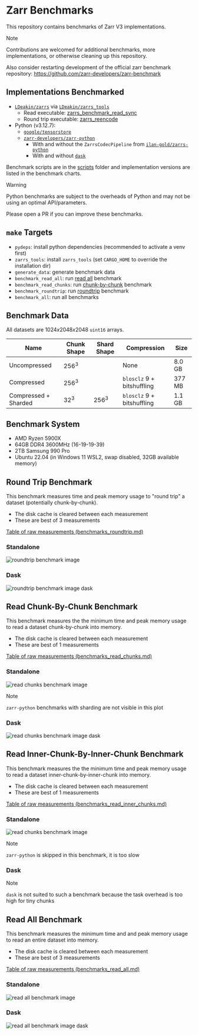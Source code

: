 
# Zarr Benchmarks

This repository contains benchmarks of Zarr V3 implementations.

> [!NOTE]
> Contributions are welcomed for additional benchmarks, more implementations, or otherwise cleaning up this repository.
>
> Also consider restarting development of the official zarr benchmark repository: https://github.com/zarr-developers/zarr-benchmark

## Implementations Benchmarked
- [`LDeakin/zarrs`](https://github.com/LDeakin/zarrs) via [`LDeakin/zarrs_tools`](https://github.com/LDeakin/zarrs_tools)
  - Read executable: [zarrs_benchmark_read_sync](https://github.com/LDeakin/zarrs_tools/blob/main/src/bin/zarrs_benchmark_read_sync.rs)
  - Round trip executable: [zarrs_reencode](https://github.com/LDeakin/zarrs_tools/blob/main/src/bin/zarrs_reencode.rs)
- Python (v3.12.7):
  - [`google/tensorstore`](https://github.com/google/tensorstore)
  - [`zarr-developers/zarr-python`](https://github.com/zarr-developers/zarr-python)
    - With and without the `ZarrsCodecPipeline` from [`ilan-gold/zarrs-python`](https://github.com/ilan-gold/zarrs-python)
    - With and without [`dask`](https://github.com/dask/dask)

Benchmark scripts are in the [scripts](./scripts/) folder and implementation versions are listed in the benchmark charts.

> [!WARNING]
> Python benchmarks are subject to the overheads of Python and may not be using an optimal API/parameters.
>
> Please open a PR if you can improve these benchmarks.

## `make` Targets
 - `pydeps`: install python dependencies (recommended to activate a venv first)
 - `zarrs_tools`: install `zarrs_tools` (set `CARGO_HOME` to override the installation dir)
 - `generate_data`: generate benchmark data
 - `benchmark_read_all`: run [read all](#read-all-benchmark) benchmark
 - `benchmark_read_chunks`: run [chunk-by-chunk](#read-chunk-by-chunk-benchmark) benchmark
 - `benchmark_roundtrip`: run [roundtrip](#round-trip-benchmark) benchmark
 - `benchmark_all`: run all benchmarks

## Benchmark Data
All datasets are $1024x2048x2048$ `uint16` arrays.

| Name                               | Chunk Shape | Shard Shape | Compression                 | Size   |
|------------------------------------|-------------|-------------|-----------------------------|--------|
| Uncompressed                       | $256^3$     |             | None                        | 8.0 GB |
| Compressed                         | $256^3$     |             | `blosclz` 9 + bitshuffling  | 377 MB |
| Compressed + Sharded               | $32^3$      | $256^3$     | `blosclz` 9 + bitshuffling  | 1.1 GB |

## Benchmark System
- AMD Ryzen 5900X
- 64GB DDR4 3600MHz (16-19-19-39)
- 2TB Samsung 990 Pro
- Ubuntu 22.04 (in Windows 11 WSL2, swap disabled, 32GB available memory)

## Round Trip Benchmark

This benchmark measures time and peak memory usage to "round trip" a dataset (potentially chunk-by-chunk).
 - The disk cache is cleared between each measurement
 - These are best of 3 measurements

[Table of raw measurements (benchmarks_roundtrip.md)](./measurements/benchmark_roundtrip.md)

### Standalone

![roundtrip benchmark image](./plots/benchmark_roundtrip.svg)

### Dask

![roundtrip benchmark image dask](./plots/benchmark_roundtrip_dask.svg)

## Read Chunk-By-Chunk Benchmark

This benchmark measures the the minimum time and peak memory usage to read a dataset chunk-by-chunk into memory.
 - The disk cache is cleared between each measurement
 - These are best of 1 measurements

[Table of raw measurements (benchmarks_read_chunks.md)](./measurements/benchmark_read_chunks.md)

### Standalone

![read chunks benchmark image](./plots/benchmark_read_chunks.svg)

> [!NOTE]
> `zarr-python` benchmarks with sharding are not visible in this plot

### Dask

![read chunks benchmark image dask](./plots/benchmark_read_chunks_dask.svg)

## Read Inner-Chunk-By-Inner-Chunk Benchmark

This benchmark measures the the minimum time and peak memory usage to read a dataset inner-chunk-by-inner-chunk into memory.
 - The disk cache is cleared between each measurement
 - These are best of 1 measurements

[Table of raw measurements (benchmarks_read_inner_chunks.md)](./measurements/benchmarks_read_inner_chunks.md)

### Standalone

![read chunks benchmark image](./plots/benchmark_read_inner_chunks.svg)

> [!NOTE]
> `zarr-python` is skipped in this benchmark, it is too slow

### Dask

> [!NOTE]
> `dask` is not suited to such a benchmark because the task overhead is too high for tiny chunks

## Read All Benchmark
This benchmark measures the minimum time and and peak memory usage to read an entire dataset into memory.
 - The disk cache is cleared between each measurement
 - These are best of 3 measurements

[Table of raw measurements (benchmarks_read_all.md)](./measurements/benchmark_read_all.md)

### Standalone

![read all benchmark image](./plots/benchmark_read_all.svg)

### Dask

![read all benchmark image dask](./plots/benchmark_read_all_dask.svg)
